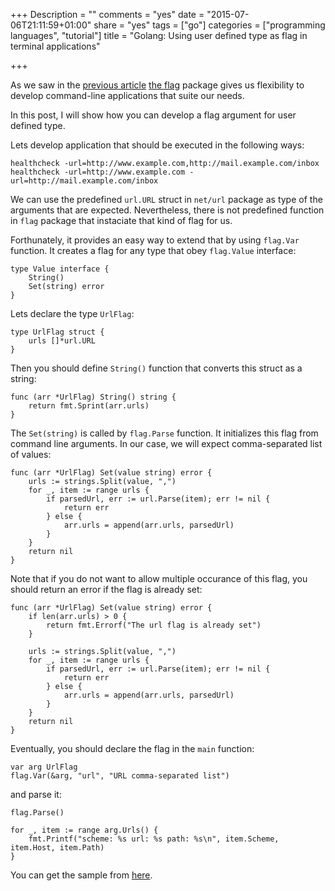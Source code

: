 +++
Description = ""
comments = "yes"
date = "2015-07-06T21:11:59+01:00"
share = "yes"
tags = ["go"]
categories = ["programming languages", "tutorial"]
title = "Golang: Using user defined type as flag in terminal applications"

+++

As we saw in the [previous article](http://blog.ralch.com/tutorial/golang-subcommands/) 
[the flag](https://golang.org/pkg/flag/) package gives us flexibility to develop
command-line applications that suite our needs. 

In this post, I will show how you can develop a flag argument for user
defined type.

Lets develop application that should be executed in the following ways:

```
healthcheck -url=http://www.example.com,http://mail.example.com/inbox
healthcheck -url=http://www.example.com -url=http://mail.example.com/inbox
```

We can use the predefined `url.URL` struct in `net/url` package as type of the
arguments that are expected. Nevertheless, there is not predefined function
in `flag` package that instaciate that kind of flag for us.

Forthunately, it provides an easy way to extend that by using `flag.Var` function.
It creates a flag for any type that obey `flag.Value` interface:

```
type Value interface {
    String()
    Set(string) error
}
```

Lets declare the type `UrlFlag`:

```
type UrlFlag struct {
    urls []*url.URL
}
```

Then you should define `String()` function that converts this struct as a string: 

```
func (arr *UrlFlag) String() string {
    return fmt.Sprint(arr.urls)
}
```

The `Set(string)` is called by `flag.Parse`
function. It initializes this flag from command line arguments. 
In our case, we will expect comma-separated list of values:

```
func (arr *UrlFlag) Set(value string) error {
    urls := strings.Split(value, ",")
    for _, item := range urls {
    	if parsedUrl, err := url.Parse(item); err != nil {
    		return err
    	} else {
    		arr.urls = append(arr.urls, parsedUrl)
    	}
    }
    return nil
}
```

Note that if you do not want to allow multiple occurance of this flag, you should
return an error if the flag is already set:

```
func (arr *UrlFlag) Set(value string) error {
    if len(arr.urls) > 0 {
    	return fmt.Errorf("The url flag is already set")
    }
    
    urls := strings.Split(value, ",")
    for _, item := range urls {
    	if parsedUrl, err := url.Parse(item); err != nil {
    		return err
    	} else {
    		arr.urls = append(arr.urls, parsedUrl)
    	}
    }
    return nil
}
```

Eventually, you should declare the flag in the `main` function:

```
var arg UrlFlag
flag.Var(&arg, "url", "URL comma-separated list")
```

and parse it:

```
flag.Parse()

for _, item := range arg.Urls() {
	fmt.Printf("scheme: %s url: %s path: %s\n", item.Scheme, item.Host, item.Path)
}
```

You can get the sample from [here](https://gist.github.com/iamralch/53a288bd5250b4d443ef).
